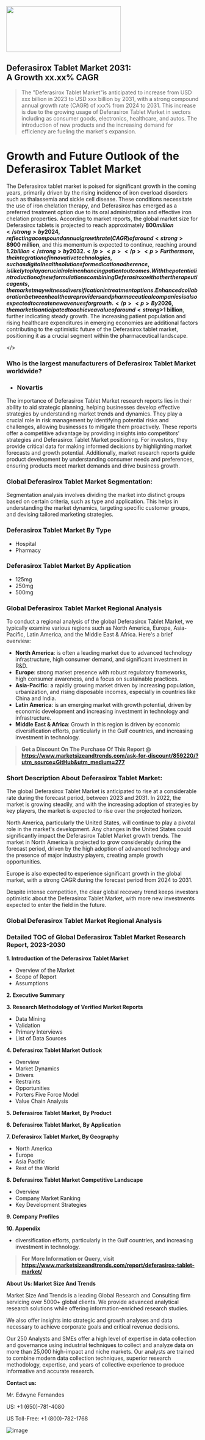 <img src="https://100x100musica.es/wp-content/uploads/2024/12/Verified-Market-Reports-4-300x120.jpg" alt="" width="300" height="120" class="alignnone size-medium wp-image-100382" /><h2>Deferasirox Tablet Market 2031: A&nbsp;Growth&nbsp;xx.xx% CAGR</h2><blockquote id="" class="">The "Deferasirox Tablet Market"is anticipated to increase from USD xxx billion in 2023 to USD xxx billion by 2031, with a strong compound annual growth rate (CAGR) of xxx% from 2024 to 2031. This increase is due to the growing usage of Deferasirox Tablet Market in sectors including as consumer goods, electronics, healthcare, and autos. The introduction of new products and the increasing demand for efficiency are fueling the market's expansion.</blockquote><p> <h1>Growth and Future Outlook of the Deferasirox Tablet Market</h1>    <p>        The Deferasirox tablet market is poised for significant growth in the coming years, primarily driven by the rising incidence of iron overload disorders such as thalassemia and sickle cell disease. These conditions necessitate the use of iron chelation therapy, and Deferasirox has emerged as a preferred treatment option due to its oral administration and effective iron chelation properties. According to market reports, the global market size for Deferasirox tablets is projected to reach approximately <strong>$800 million</strong> by 2024, reflecting a compound annual growth rate (CAGR) of around <strong>8% from 2024 to 2032.</strong>    </p>        <p>        Additionally, the increasing awareness of iron overload conditions and advancements in healthcare infrastructure are expected to contribute to the market's expansion. The rise in research activities focusing on enhancing the efficacy and safety profiles of Deferasirox is also anticipated to bolster market growth. The tablet's preference among patients due to its usability and ease of adherence will further drive adoption rates. By 2025, the market is forecasted to grow to approximately <strong>$900 million</strong>, and this momentum is expected to continue, reaching around <strong>$1.2 billion</strong> by 2032.    </p>    <p>            </p>        <p>        Furthermore, the integration of innovative technologies, such as digital health solutions for medication adherence, is likely to play a crucial role in enhancing patient outcomes. With the potential introduction of new formulations combining Deferasirox with other therapeutic agents, the market may witness diversification in treatment options. Enhanced collaboration between healthcare providers and pharmaceutical companies is also expected to create new avenues for growth.     </p>        <p>        By 2026, the market is anticipated to achieve a value of around <strong>$1 billion</strong>, further indicating steady growth. The increasing patient population and rising healthcare expenditures in emerging economies are additional factors contributing to the optimistic future of the Deferasirox tablet market, positioning it as a crucial segment within the pharmaceutical landscape.    </p></body></></p><h3 id="" class="">Who is the largest manufacturers of&nbsp;Deferasirox Tablet Market worldwide?</h3><h3 class=""><p><ul><li>Novartis</li></ul></p></h3><p id="ember58" class="ember-view reader-text-block__paragraph">The importance of&nbsp;Deferasirox Tablet Market research reports lies in their ability to aid strategic planning, helping businesses develop effective strategies by understanding market trends and dynamics. They play a crucial role in risk management by identifying potential risks and challenges, allowing businesses to mitigate them proactively. These reports offer a competitive advantage by providing insights into competitors' strategies and Deferasirox Tablet Market positioning. For investors, they provide critical data for making informed decisions by highlighting market forecasts and growth potential. Additionally, market research reports guide product development by understanding consumer needs and preferences, ensuring products meet market demands and drive business growth.</p><h3 id="" class="">Global&nbsp;Deferasirox Tablet Market Segmentation:</h3><p id="" class="">Segmentation analysis involves dividing the market into distinct groups based on certain criteria, such as type and application. This helps in understanding the market dynamics, targeting specific customer groups, and devising tailored marketing strategies.</p><h3 id="" class="">Deferasirox Tablet Market&nbsp;By Type</h3><p><p><ul><li>Hospital</li><li> Pharmacy</p></li></ul></p></p><h3 id="" class="">Deferasirox Tablet Market&nbsp;By Application</h3><p class=""><p><ul><li>125mg</li><li> 250mg</li><li> 500mg</li></ul></p></p><h3 id="" class="">Global Deferasirox Tablet Market Regional Analysis</h3><p id="" class="">To conduct a regional analysis of the global Deferasirox Tablet Market, we typically examine various regions such as North America, Europe, Asia-Pacific, Latin America, and the Middle East &amp; Africa. Here's a brief overview:</p><ul><li><strong>North America</strong>: is often a leading market due to advanced technology infrastructure, high consumer demand, and significant investment in R&amp;D.</li><li><strong>Europe</strong>: strong market presence with robust regulatory frameworks, high consumer awareness, and a focus on sustainable practices.</li><li><strong>Asia-Pacific</strong>: a rapidly growing market driven by increasing population, urbanization, and rising disposable incomes, especially in countries like China and India.</li><li><strong>Latin America</strong>: is an emerging market with growth potential, driven by economic development and increasing investment in technology and infrastructure.</li><li><strong>Middle East &amp; Africa</strong>: Growth in this region is driven by economic diversification efforts, particularly in the Gulf countries, and increasing investment in technology.</li></ul><blockquote id="" class=""><strong>Get a Discount On The Purchase Of This Report @ <a href="https://www.marketsizeandtrends.com/download-sample/859220/?utm_source=GitHub&utm_medium=277" target="_blank">https://www.marketsizeandtrends.com/ask-for-discount/859220/?utm_source=GitHub&utm_medium=277</a></strong></blockquote><h3>Short Description About Deferasirox Tablet Market:</h3><p id="ember58" class="ember-view reader-text-block__paragraph">The global&nbsp;Deferasirox Tablet Market&nbsp;is anticipated to rise at a considerable rate during the forecast period, between 2023 and 2031. In 2022, the market is growing steadily, and with the increasing adoption of strategies by key players, the market is expected to rise over the projected horizon.</p><p id="ember59" class="ember-view reader-text-block__paragraph">North America, particularly the United States, will continue to play a pivotal role in the market's development. Any changes in the United States could significantly impact the&nbsp;Deferasirox Tablet Market&nbsp;growth trends. The market in North America is projected to grow considerably during the forecast period, driven by the high adoption of advanced technology and the presence of major industry players, creating ample growth opportunities.</p><p id="ember60" class="ember-view reader-text-block__paragraph">Europe is also expected to experience significant growth in the global market, with a strong CAGR during the forecast period from 2024 to 2031.</p><p id="ember61" class="ember-view reader-text-block__paragraph">Despite intense competition, the clear global recovery trend keeps investors optimistic about the&nbsp;Deferasirox Tablet Market, with more new investments expected to enter the field in the future.</p><h3 id="" class="">Global Deferasirox Tablet Market Regional Analysis</h3><h3 id="" class="">Detailed TOC of Global Deferasirox Tablet Market Research Report, 2023-2030</h3><p id="" class=""><strong>1. Introduction of the Deferasirox Tablet Market</strong></p><ul><li>Overview of the Market</li><li>Scope of Report</li><li>Assumptions</li></ul><p id="" class=""><strong>2. Executive Summary</strong></p><p id="" class=""><strong>3. Research Methodology of Verified Market Reports</strong></p><ul><li>Data Mining</li><li>Validation</li><li>Primary Interviews</li><li>List of Data Sources</li></ul><p id="" class=""><strong>4. Deferasirox Tablet Market Outlook</strong></p><ul><li>Overview</li><li>Market Dynamics</li><li>Drivers</li><li>Restraints</li><li>Opportunities</li><li>Porters Five Force Model</li><li>Value Chain Analysis</li></ul><p id="" class=""><strong>5. Deferasirox Tablet Market, By Product</strong></p><p id="" class=""><strong>6. Deferasirox Tablet Market, By Application</strong></p><p id="" class=""><strong>7. Deferasirox Tablet Market, By Geography</strong></p><ul><li>North America</li><li>Europe</li><li>Asia Pacific</li><li>Rest of the World</li></ul><p id="" class=""><strong>8. Deferasirox Tablet Market Competitive Landscape</strong></p><ul><li>Overview</li><li>Company Market Ranking</li><li>Key Development Strategies</li></ul><p id="" class=""><strong>9. Company Profiles</strong></p><p id="" class=""><strong>10. Appendix</strong></p><ul><li>diversification efforts, particularly in the Gulf countries, and increasing investment in technology.</li></ul><blockquote id="" class=""><strong>For More Information or Query, visit <strong><strong><a href="https://www.marketsizeandtrends.com/report/deferasirox-tablet-market/" target="_blank">https://www.marketsizeandtrends.com/report/deferasirox-tablet-market/</a></strong></strong></strong></blockquote><p id="" class=""><strong>About Us: Market Size And Trends</strong></p><p id="" class="">Market Size And Trends is a leading Global Research and Consulting firm servicing over 5000+ global clients. We provide advanced analytical research solutions while offering information-enriched research studies.</p><p id="" class="">We also offer insights into strategic and growth analyses and data necessary to achieve corporate goals and critical revenue decisions.</p><p id="" class="">Our 250 Analysts and SMEs offer a high level of expertise in data collection and governance using industrial techniques to collect and analyze data on more than 25,000 high-impact and niche markets. Our analysts are trained to combine modern data collection techniques, superior research methodology, expertise, and years of collective experience to produce informative and accurate research.</p><p id="" class=""><strong>Contact us:</strong></p><p id="" class="">Mr. Edwyne Fernandes</p><p id="" class="">US: +1 (650)-781-4080</p><p id="" class="">US Toll-Free: +1 (800)-782-1768</p>
![image](https://github.com/user-attachments/assets/c53205b6-ab19-49cd-a736-b31c2e99a005)
